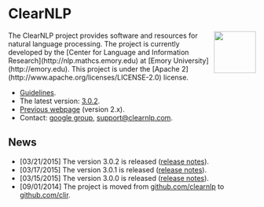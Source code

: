 # ClearNLP

<img align="right" src="http://mathcs.emory.edu/~choi/img/clearnlp-logo.png" width="85" height="85" style="padding-left:5px"/>
The ClearNLP project provides software and resources for natural language processing.  The project is currently developed by the [Center for Language and Information Research](http://nlp.mathcs.emory.edu) at [Emory University](http://emory.edu).  This project is under the [Apache 2](http://www.apache.org/licenses/LICENSE-2.0) license.

* [Guidelines](https://github.com/clir/clearnlp-guidelines).
* The latest version: [3.0.2](http://search.maven.org/#artifactdetails%7Cedu.emory.clir%7Cclearnlp%7C3.0.2%7Cjar).
* [Previous webpage](http://clearnlp.wikispaces.com) (version 2.x).
* Contact: [google group](https://groups.google.com/forum/?fromgroups#!forum/clearnlp), [support@clearnlp.com](support@clearnlp.com).

## News

* [03/21/2015] The version 3.0.2 is released ([release notes](https://github.com/clir/clearnlp-guidelines/blob/master/md/release/release_notes.md)).
* [03/17/2015] The version 3.0.1 is released ([release notes](https://github.com/clir/clearnlp-guidelines/blob/master/md/release/release_notes.md)).
* [03/15/2015] The version 3.0.0 is released ([release notes](https://github.com/clir/clearnlp-guidelines/blob/master/md/release/release_notes.md)).
* [09/01/2014] The project is moved from [github.com/clearnlp](http://github.com/clearnlp/) to [github.com/clir](https://github.com/clir/clearnlp).
